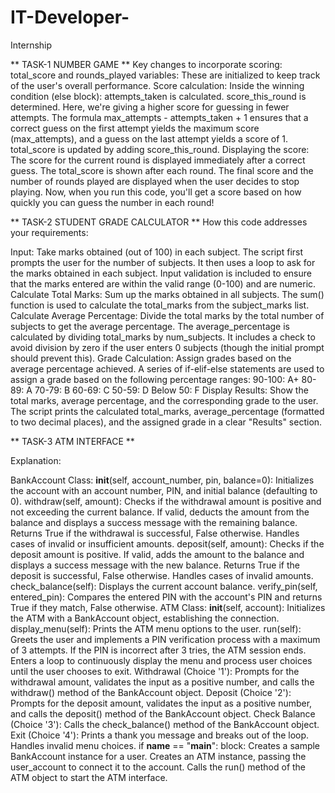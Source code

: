 # IT-Developer-
Internship


** TASK-1 NUMBER GAME ** 
Key changes to incorporate scoring:
total_score and rounds_played variables: These are initialized to keep track of the user's overall performance.
Score calculation: Inside the winning condition (else block):
attempts_taken is calculated.
score_this_round is determined. Here, we're giving a higher score for guessing in fewer attempts. The formula max_attempts - attempts_taken + 1 ensures that a correct guess on the first attempt yields the maximum score (max_attempts), and a guess on the last attempt yields a score of 1.
total_score is updated by adding score_this_round.
Displaying the score:
The score for the current round is displayed immediately after a correct guess.
The total_score is shown after each round.
The final score and the number of rounds played are displayed when the user decides to stop playing.
Now, when you run this code, you'll get a score based on how quickly you can guess the number in each round!


** TASK-2 STUDENT GRADE CALCULATOR **
How this code addresses your requirements:

Input: Take marks obtained (out of 100) in each subject.
The script first prompts the user for the number of subjects.
It then uses a loop to ask for the marks obtained in each subject.
Input validation is included to ensure that the marks entered are within the valid range (0-100) and are numeric.
Calculate Total Marks: Sum up the marks obtained in all subjects.
The sum() function is used to calculate the total_marks from the subject_marks list.
Calculate Average Percentage: Divide the total marks by the total number of subjects to get the average percentage.
The average_percentage is calculated by dividing total_marks by num_subjects. It includes a check to avoid division by zero if the user enters 0 subjects (though the initial prompt should prevent this).
Grade Calculation: Assign grades based on the average percentage achieved.
A series of if-elif-else statements are used to assign a grade based on the following percentage ranges:
90-100: A+
80-89: A
70-79: B
60-69: C
50-59: D
Below 50: F
Display Results: Show the total marks, average percentage, and the corresponding grade to the user.
The script prints the calculated total_marks, average_percentage (formatted to two decimal places), and the assigned grade in a clear "Results" section.

** TASK-3 ATM INTERFACE **

Explanation:

BankAccount Class:
__init__(self, account_number, pin, balance=0): Initializes the account with an account number, PIN, and initial balance (defaulting to 0).
withdraw(self, amount):
Checks if the withdrawal amount is positive and not exceeding the current balance.
If valid, deducts the amount from the balance and displays a success message with the remaining balance.
Returns True if the withdrawal is successful, False otherwise.
Handles cases of invalid or insufficient amounts.
deposit(self, amount):
Checks if the deposit amount is positive.
If valid, adds the amount to the balance and displays a success message with the new balance.
Returns True if the deposit is successful, False otherwise.
Handles cases of invalid amounts.
check_balance(self): Displays the current account balance.
verify_pin(self, entered_pin): Compares the entered PIN with the account's PIN and returns True if they match, False otherwise.
ATM Class:
__init__(self, account): Initializes the ATM with a BankAccount object, establishing the connection.
display_menu(self): Prints the ATM menu options to the user.
run(self):
Greets the user and implements a PIN verification process with a maximum of 3 attempts. If the PIN is incorrect after 3 tries, the ATM session ends.
Enters a loop to continuously display the menu and process user choices until the user chooses to exit.
Withdrawal (Choice '1'): Prompts for the withdrawal amount, validates the input as a positive number, and calls the withdraw() method of the BankAccount object.
Deposit (Choice '2'): Prompts for the deposit amount, validates the input as a positive number, and calls the deposit() method of the BankAccount object.
Check Balance (Choice '3'): Calls the check_balance() method of the BankAccount object.
Exit (Choice '4'): Prints a thank you message and breaks out of the loop.
Handles invalid menu choices.
if __name__ == "__main__": block:
Creates a sample BankAccount instance for a user.
Creates an ATM instance, passing the user_account to connect it to the account.
Calls the run() method of the ATM object to start the ATM interface.

